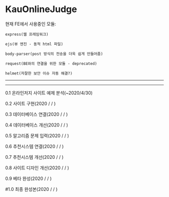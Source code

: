 # KauOnlineJudge

현재 FE에서 사용중인 모듈:

    express(웹 프레임워크)
    
    ejs(뷰 엔진 - 동적 html 파일)
    
    body-parser(post 방식의 전송을 더욱 쉽게 만들어줌)

    request(BE와의 연결을 위한 모듈 - deprecated)
    
    helmet(자잘한 보안 이슈 자동 해결?)


-----------------
-----------------


0.1 온라인저지 사이트 예제 분석(~2020/4/30)

0.2 사이트 구현(2020 / / )

0.3 데이터베이스 연결(2020 / / )

0.4 데이터베이스 개선(2020 / / )

0.5 알고리즘 문제 입력(2020 / / )

0.6 추천시스템 연결(2020 / / )

0.7 추천시스템 개선(2020 / / )

0.8 사이트 디자인 개선(2020 / / )

0.9 베타 완성(2020 / / )


#1.0 최종 완성본(2020 / / )
